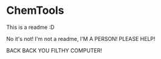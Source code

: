 # ChemTools

This is a readme :D

No it's not! I'm not a readme, I'M A PERSON! PLEASE HELP!

BACK BACK YOU FILTHY COMPUTER!
